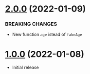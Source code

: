 <a name="2.0.0"></a>
# [2.0.0](https://github.com/faker-javascript/age) (2022-01-09)

### BREAKING CHANGES

* New function `age` istead of `fakeAge`

<a name="1.0.0"></a>
# [1.0.0](https://github.com/faker-javascript/age) (2022-01-08)
* Initial release
